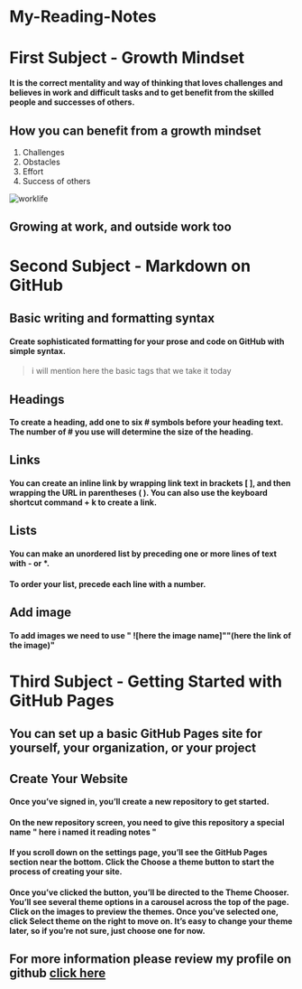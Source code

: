 # My-Reading-Notes 
# First Subject - Growth Mindset
**It is the correct mentality and way of thinking that loves challenges and believes in work and difficult tasks and to get benefit from the skilled people and successes of others.**
## How you can benefit from a growth mindset
1. Challenges
2. Obstacles
3. Effort
4. Success of others

![worklife](https://www.lifeskillsgroup.com.au/hs-fs/hubfs/growth%20mindset-2.png?width=530&name=growth%20mindset-2.png)
## Growing at work, and outside work too


# Second Subject - Markdown on GitHub
## Basic writing and formatting syntax
#### Create sophisticated formatting for your prose and code on GitHub with simple syntax.
> i will mention here the basic tags that we take it today
## Headings
#### To create a heading, add one to six # symbols before your heading text. The number of # you use will determine the size of the heading.
## Links
#### You can create an inline link by wrapping link text in brackets [ ], and then wrapping the URL in parentheses ( ). You can also use the keyboard shortcut command + k to create a link.
## Lists
#### You can make an unordered list by preceding one or more lines of text with - or *.
#### To order your list, precede each line with a number.
## Add image
#### To add images we need to use " ![here the image name]""(here the link of the image)"

# Third Subject - Getting Started with GitHub Pages
## You can set up a basic GitHub Pages site for yourself, your organization, or your project
## Create Your Website
#### Once you’ve signed in, you’ll create a new repository to get started.
#### On the new repository screen, you need to give this repository a special name " here i named it reading notes "
#### If you scroll down on the settings page, you’ll see the GitHub Pages section near the bottom. Click the Choose a theme button to start the process of creating your site.
#### Once you’ve clicked the button, you’ll be directed to the Theme Chooser. You’ll see several theme options in a carousel across the top of the page. Click on the images to preview the themes. Once you’ve selected one, click Select theme on the right to move on. It’s easy to change your theme later, so if you’re not sure, just choose one for now.

## For more information please review my profile on github [click here](https://github.com/sultan-elayan)
